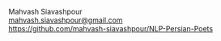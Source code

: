 Mahvash Siavashpour <br>
mahvash.siavashpour@gmail.com <br>
https://github.com/mahvash-siavashpour/NLP-Persian-Poets <br>
